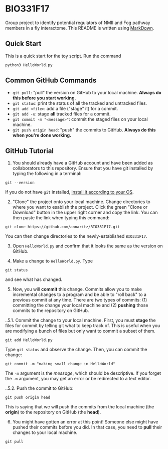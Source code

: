 # BIO331F17
Group project to identify potential regulators of NMII and Fog pathway members in a fly interactome.  This README is written using [MarkDown](https://github.com/adam-p/markdown-here/wiki/Markdown-Cheatsheet).

## Quick Start

This is a quick start for the toy script.  Run the command

```
python3 HelloWorld.py
```

## Common GitHub Commands

- `git pull`: "pull" the version on GitHub to your local machine. **Always do this before you start working.**
- `git status`: print the status of all the tracked and untracked files.
- `git add <file>`: add a file ("stage" it) for a commit.
- `git add -u`: stage **all** tracked files for a commit.
- `git commit -m "<message>"`: commit the staged files on your local machine.
- `git push origin head`: "push" the commits to GitHub. **Always do this when you're done working.**

## GitHub Tutorial

1. You should already have a GitHub account and have been added as collaborators to this repository.  Ensure that you have git installed by typing the following in a terminal:

```
git --version
```

If you do not have `git` installed, [install it according to your OS](https://git-scm.com/downloads).

2. "Clone" the project onto your local machine.  Change directories to where you want to esablish the project.  Click the green "Clone or Download" button in the upper right corner and copy the link.  You can then paste the link when typing this command:

```
git clone https://github.com/annaritz/BIO331F17.git
```

You can then change directories to the newly-established `BIO331F17`.

3.  Open `HelloWorld.py` and confirm that it looks the same as the version on GitHub.  

4. Make a change to `HelloWorld.py`.  Type

```
git status
```

and see what has changed.

5. Now, you will **commit** this change.  Commits allow you to make incremental changes to a program and be able to "roll back" to a previous commit at any time.  There are two types of commits: (1) committing the change your local machine and (2) **pushing** those commits to the repository on GitHub.  

..5.1.  Commit the change to your local machine.  First, you must **stage** the files for commit by telling git what to keep track of.  This is useful when you are modifying a bunch of files but only want to commit a subset of them.

```
git add HelloWorld.py
```

Type `git status` and observe the change.  Then, you can commit the change:

```
git commit -m "making small change in HelloWorld"
```

The `-m` argument is the *message*, which should be descriptive.  If you forget the `-m` argument, you may get an error or be redirected to a text editor.

..5.2. Push the commit to GitHub:

```
git push origin head
```

This is saying that we will push the commits from the local machine (the **origin**) to the repository on GitHub (the **head**).

6. You might have gotten an error at this point!  Someone else might have pushed their commits before you did. In that case, you need to **pull** their changes to your local machine.

```
git pull
```




